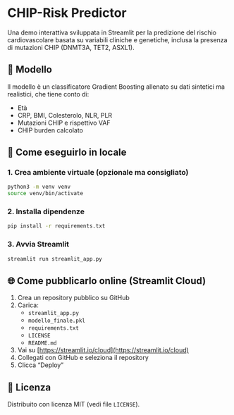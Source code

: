 # CHIP-Risk Predictor

Una demo interattiva sviluppata in Streamlit per la predizione del rischio cardiovascolare basata su variabili cliniche e genetiche, inclusa la presenza di mutazioni CHIP (DNMT3A, TET2, ASXL1).

## 🧠 Modello

Il modello è un classificatore Gradient Boosting allenato su dati sintetici ma realistici, che tiene conto di:

- Età
- CRP, BMI, Colesterolo, NLR, PLR
- Mutazioni CHIP e rispettivo VAF
- CHIP burden calcolato

## 🚀 Come eseguirlo in locale

### 1. Crea ambiente virtuale (opzionale ma consigliato)

```bash
python3 -m venv venv
source venv/bin/activate
```

### 2. Installa dipendenze

```bash
pip install -r requirements.txt
```

### 3. Avvia Streamlit

```bash
streamlit run streamlit_app.py
```

## 🌐 Come pubblicarlo online (Streamlit Cloud)

1. Crea un repository pubblico su GitHub
2. Carica:
   - `streamlit_app.py`
   - `modello_finale.pkl`
   - `requirements.txt`
   - `LICENSE`
   - `README.md`
3. Vai su [https://streamlit.io/cloud](https://streamlit.io/cloud)
4. Collegati con GitHub e seleziona il repository
5. Clicca “Deploy”

## 📄 Licenza

Distribuito con licenza MIT (vedi file `LICENSE`).
